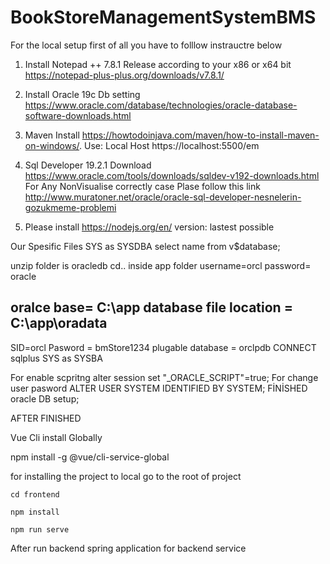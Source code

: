 # BookStoreManagementSystemBMS

For the local setup first of all you have to folllow instrauctre below 

1. Install Notepad ++ 7.8.1 Release according to your x86 or x64 bit 
https://notepad-plus-plus.org/downloads/v7.8.1/
2. Install Oracle 19c Db setting 
https://www.oracle.com/database/technologies/oracle-database-software-downloads.html
3. Maven Install
https://howtodoinjava.com/maven/how-to-install-maven-on-windows/. 
Use: Local Host https://localhost:5500/em

4. Sql Developer 19.2.1 Download
https://www.oracle.com/tools/downloads/sqldev-v192-downloads.html
For Any NonVisualise correctly case Plase follow this link
http://www.muratoner.net/oracle/oracle-sql-developer-nesnelerin-gozukmeme-problemi

5. Please install https://nodejs.org/en/ version: lastest possible

Our Spesific Files
SYS as SYSDBA
select name from v$database;

unzip folder is oracledb cd.. inside app folder 
username=orcl
password= oracle

oralce base= C:\app
database file location = C:\app\oradata
---------
SID=orcl
Pasword = bmStore1234
plugable database = orclpdb
CONNECT sqlplus 
SYS as SYSBA

For enable scpritng 
alter session set "_ORACLE_SCRIPT"=true;
For change user pasword
ALTER USER SYSTEM IDENTIFIED BY SYSTEM;
FİNİSHED oracle DB setup;


AFTER FINISHED

Vue Cli install Globally

npm install -g @vue/cli-service-global

for installing the project to local 
    go to the  root of project 
    
    cd frontend
    
    npm install
    
    npm run serve
    
    
After run backend spring application for backend service
    
    

